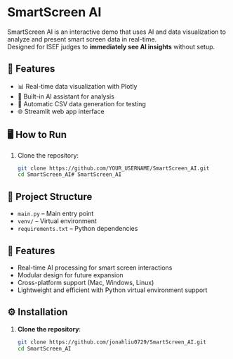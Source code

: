 # SmartScreen AI

SmartScreen AI is an interactive demo that uses AI and data visualization to analyze and present smart screen data in real-time.  
Designed for ISEF judges to **immediately see AI insights** without setup.

## 🚀 Features
- 📊 Real-time data visualization with Plotly
- 🤖 Built-in AI assistant for analysis
- 📂 Automatic CSV data generation for testing
- 🌐 Streamlit web app interface

## 🖥️ How to Run
1. Clone the repository:
   ```bash
   git clone https://github.com/YOUR_USERNAME/SmartScreen_AI.git
   cd SmartScreen_AI# SmartScreen_AI

## 📂 Project Structure
- `main.py` – Main entry point
- `venv/` – Virtual environment
- `requirements.txt` – Python dependencies

## 🚀 Features
- Real-time AI processing for smart screen interactions
- Modular design for future expansion
- Cross-platform support (Mac, Windows, Linux)
- Lightweight and efficient with Python virtual environment support

## ⚙️ Installation

1. **Clone the repository**:
   ```bash
   git clone https://github.com/jonahliu0729/SmartScreen_AI.git
   cd SmartScreen_AI
